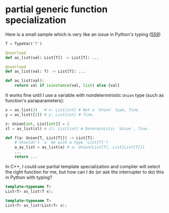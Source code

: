 # partial generic function specialization

Here is a small sample which is very like an issue in Python's typing ([559](https://github.com/python/typing/issues/599#issuecomment-586007066))

```python
T = TypeVar('T')

@overload
def as_list(val: List[T]) -> List[T]: ...

@overload
def as_list(val: T) -> List[T]: ...

def as_list(val):
    return val if isinstance(val, list) else [val]
```

It works fine until I use a variable with nondeterministic `Union` type (such as function's paraparameters):

```py
x = as_list(2)   # x: List[int] # Not a `Union` type, fine. 
y = as_list([2]) # y: List[int] # fine.

z: Union[int, List[int]] = 2 
zl = as_list(zl) # zl: List[int] # Deterministic `Union`, fine.

def f(a: Union[T, List[T]]) -> List[T]:
    # Shouldn't `a` be with a type 'List[T]'?
    a_as_list = as_list(a) # a: Union[List[T], List[List[T]]] 
    ...
    return ...
```

In C++, I could use partial template specialization and complier will select the right function for me, but how can I do (or ask the interrupter to do) this in Python with typing?

```cpp
template<typename T>
List<T> as_list(T x);

template<typename T>
List<T> as_list(List<T> x);
```